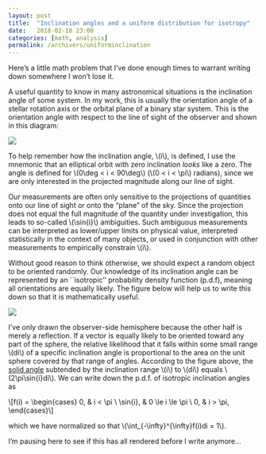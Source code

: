 ```yaml
---
layout: post
title:  "Inclination angles and a uniform distribution for isotropy"
date:   2018-02-18 23:00
categories: [math, analysis]
permalink: /archivers/uniforminclination
---
```


Here’s a little math problem that I’ve done enough times to warrant writing down somewhere I won’t lose it.

A useful quantity to know in many astronomical situations is the inclination angle of some system.  In my work, this is usually the orientation angle of a stellar rotation axis or the orbital plane of a binary star system. This is the orientation angle with respect to the line of sight of the observer and shown in this diagram:

<img src="http://keatonb.github.io/img/inclination.png" />

To help remember how the inclination angle, \\(i\\), is defined, I use the mnemonic that an elliptical orbit with zero inclination <i>looks</i> like a zero.  The angle is defined for \\(0\deg < i < 90\deg\\) (\\(0 < i < \pi\\) radians), since we are only interested in the projected magnitude along our line of sight.

Our measurements are often only sensitive to the projections of quantities onto our line of sight or onto the “plane” of the sky.  Since the projection does not equal the full magnitude of the quantity under investigation, this leads to so-called \\(\sin{i}\\) ambiguities.  Such ambiguous measurements can be interpreted as lower/upper limits on physical value, interpreted statistically in the context of many objects, or used in conjunction with other measurements to empirically constrain \\(i\\).

Without good reason to think otherwise, we should expect a random object to be oriented randomly.  Our knowledge of its inclination angle can be represented by an ``isotropic’’ probability density function (p.d.f), meaning all orientations are equally likely.  The figure below will help us to write this down so that it is mathematically useful.

<img src="http://keatonb.github.io/img/inclinationsolidangle.png" />

I’ve only drawn the observer-side hemisphere because the other half is merely a reflection.  If a vector is equally likely to be oriented toward any part of the sphere, the relative likelihood that it falls within some small range \\(di\\) of a specific inclination angle is proportional to the area on the unit sphere covered by that range of angles.  According to the figure above, the [solid angle](https://en.wikipedia.org/wiki/Solid_angle) subtended by the inclination range \\(i\\) to \\(di\\) equals \\(2\pi\sin{i}di\\).  We can write down the p.d.f. of isotropic inclination angles as

\\[f(i) =
\begin{cases}
0,  & i < \pi \\
\sin{i},  & 0 \le i \le \pi \\
0, & i > \pi,
\end{cases}\\]

which we have normalized so that \\(\int_{-\infty}^{\infty}f(i)di = 1\\).

I’m pausing here to see if this has all rendered before I write anymore…
